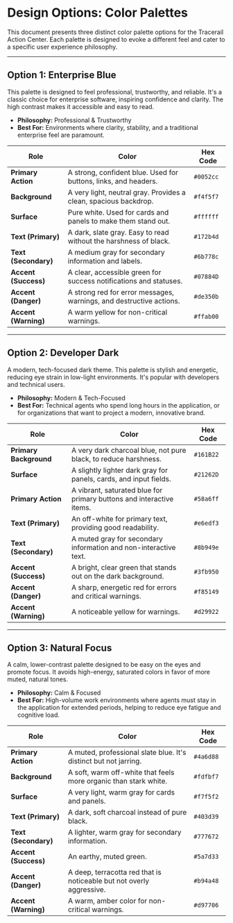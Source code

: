 # Design Options: Color Palettes

This document presents three distinct color palette options for the Tracerail Action Center. Each palette is designed to evoke a different feel and cater to a specific user experience philosophy.

---

## Option 1: Enterprise Blue

This palette is designed to feel professional, trustworthy, and reliable. It's a classic choice for enterprise software, inspiring confidence and clarity. The high contrast makes it accessible and easy to read.

*   **Philosophy:** Professional & Trustworthy
*   **Best For:** Environments where clarity, stability, and a traditional enterprise feel are paramount.

| Role                  | Color                                                              | Hex Code    |
| --------------------- | ------------------------------------------------------------------ | ----------- |
| **Primary Action**    | A strong, confident blue. Used for buttons, links, and headers.    | `#0052cc`   |
| **Background**        | A very light, neutral gray. Provides a clean, spacious backdrop.   | `#f4f5f7`   |
| **Surface**           | Pure white. Used for cards and panels to make them stand out.      | `#ffffff`   |
| **Text (Primary)**    | A dark, slate gray. Easy to read without the harshness of black.   | `#172b4d`   |
| **Text (Secondary)**  | A medium gray for secondary information and labels.                | `#6b778c`   |
| **Accent (Success)**  | A clear, accessible green for success notifications and statuses.   | `#07884D`   |
| **Accent (Danger)**   | A strong red for error messages, warnings, and destructive actions.| `#de350b`   |
| **Accent (Warning)**  | A warm yellow for non-critical warnings.                           | `#ffab00`   |

---

## Option 2: Developer Dark

A modern, tech-focused dark theme. This palette is stylish and energetic, reducing eye strain in low-light environments. It's popular with developers and technical users.

*   **Philosophy:** Modern & Tech-Focused
*   **Best For:** Technical agents who spend long hours in the application, or for organizations that want to project a modern, innovative brand.

| Role                  | Color                                                              | Hex Code    |
| --------------------- | ------------------------------------------------------------------ | ----------- |
| **Primary Background**| A very dark charcoal blue, not pure black, to reduce harshness.    | `#161B22`   |
| **Surface**           | A slightly lighter dark gray for panels, cards, and input fields.  | `#21262D`   |
| **Primary Action**    | A vibrant, saturated blue for primary buttons and interactive items.| `#58a6ff`   |
| **Text (Primary)**    | An off-white for primary text, providing good readability.          | `#e6edf3`   |
| **Text (Secondary)**  | A muted gray for secondary information and non-interactive text.   | `#8b949e`   |
| **Accent (Success)**  | A bright, clear green that stands out on the dark background.      | `#3fb950`   |
| **Accent (Danger)**   | A sharp, energetic red for errors and critical warnings.           | `#f85149`   |
| **Accent (Warning)**  | A noticeable yellow for warnings.                                  | `#d29922`   |

---

## Option 3: Natural Focus

A calm, lower-contrast palette designed to be easy on the eyes and promote focus. It avoids high-energy, saturated colors in favor of more muted, natural tones.

*   **Philosophy:** Calm & Focused
*   **Best For:** High-volume work environments where agents must stay in the application for extended periods, helping to reduce eye fatigue and cognitive load.

| Role                  | Color                                                              | Hex Code    |
| --------------------- | ------------------------------------------------------------------ | ----------- |
| **Primary Action**    | A muted, professional slate blue. It's distinct but not jarring.   | `#4a6d88`   |
| **Background**        | A soft, warm off-white that feels more organic than stark white.   | `#fdfbf7`   |
| **Surface**           | A very light, warm gray for cards and panels.                      | `#f7f5f2`   |
| **Text (Primary)**    | A dark, soft charcoal instead of pure black.                       | `#403d39`   |
| **Text (Secondary)**  | A lighter, warm gray for secondary information.                    | `#777672`   |
| **Accent (Success)**  | An earthy, muted green.                                            | `#5a7d33`   |
| **Accent (Danger)**   | A deep, terracotta red that is noticeable but not overly aggressive.| `#b94a48`   |
| **Accent (Warning)**  | A warm, amber color for non-critical warnings.                     | `#d97706`   |